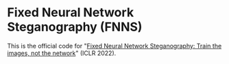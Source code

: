 # Fixed Neural Network Steganography (FNNS)

This is the official code for "[Fixed Neural Network Steganography: Train the images, not the network](https://openreview.net/pdf?id=hcMvApxGSzZ)" (ICLR 2022).

